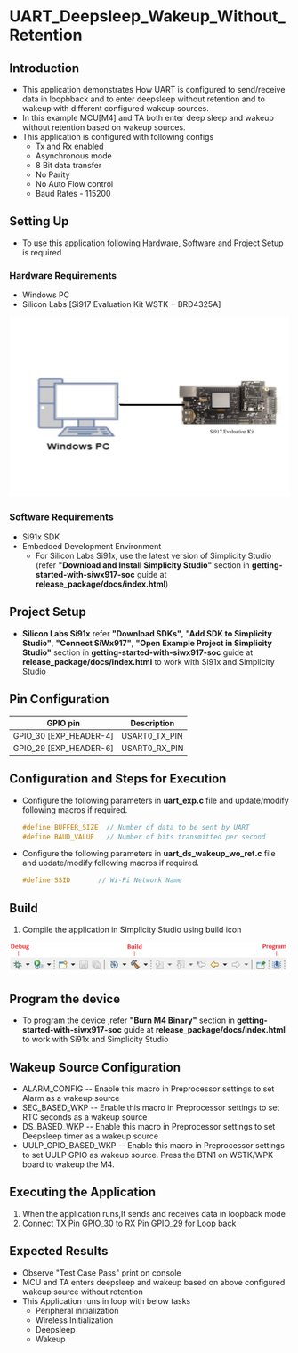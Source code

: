 # UART_Deepsleep_Wakeup_Without_Retention

## Introduction 
- This application demonstrates How UART is configured to send/receive data in loopbback and to enter deepsleep without retention and to wakeup with different configured wakeup sources.
- In this example MCU[M4] and TA both enter deep sleep and wakeup without retention based on wakeup sources.
- This application is configured with following configs
  - Tx and Rx enabled
  - Asynchronous mode
  - 8 Bit data transfer
  - No Parity
  - No Auto Flow control
  - Baud Rates - 115200
  
## Setting Up 
- To use this application following Hardware, Software and Project Setup is required

### Hardware Requirements
  - Windows PC 
  - Silicon Labs [Si917 Evaluation Kit WSTK + BRD4325A]
  
![Figure: Introduction](resources/readme/image506a.png)

### Software Requirements
  - Si91x SDK
  - Embedded Development Environment
    - For Silicon Labs Si91x, use the latest version of Simplicity Studio (refer **"Download and Install Simplicity Studio"** section in **getting-started-with-siwx917-soc** guide at **release_package/docs/index.html**)
   

## Project Setup
- **Silicon Labs Si91x** refer **"Download SDKs"**, **"Add SDK to Simplicity Studio"**, **"Connect SiWx917"**, **"Open Example Project in Simplicity Studio"** section in **getting-started-with-siwx917-soc** guide at **release_package/docs/index.html** to work with Si91x and Simplicity Studio

## Pin Configuration
|GPIO pin  | Description|
|--- | --- |
|GPIO_30 [EXP_HEADER-4]|USART0_TX_PIN |
|GPIO_29 [EXP_HEADER-6]|USART0_RX_PIN |

## Configuration and Steps for Execution

- Configure the following parameters in **uart_exp.c** file and update/modify following macros if required. 
   ```C
   #define BUFFER_SIZE  // Number of data to be sent by UART
   #define BAUD_VALUE   // Number of bits transmitted per second
   ``` 

- Configure the following parameters in **uart_ds_wakeup_wo_ret.c** file and update/modify following macros if required. 
   ```C
   #define SSID       // Wi-Fi Network Name
  ``` 


## Build
1. Compile the application in Simplicity Studio using build icon

![Figure: Build run and Debug](resources/readme/image506c.png)

## Program the device
- To program the device ,refer **"Burn M4 Binary"** section in **getting-started-with-siwx917-soc** guide at **release_package/docs/index.html** to work with Si91x and Simplicity Studio


## Wakeup Source Configuration
- ALARM_CONFIG        -- Enable this macro in Preprocessor settings to set Alarm as a wakeup source 
- SEC_BASED_WKP 	  -- Enable this macro in Preprocessor settings to set RTC seconds as a wakeup source 
- DS_BASED_WKP        -- Enable this macro in Preprocessor settings to set Deepsleep timer as a wakeup source 
- UULP_GPIO_BASED_WKP -- Enable this macro in Preprocessor settings to set UULP GPIO as wakeup source. Press the BTN1 on WSTK/WPK board to wakeup the M4.

## Executing the Application
1. When the application runs,It sends and receives data in loopback mode
2. Connect TX Pin GPIO_30 to RX Pin GPIO_29 for Loop back

## Expected Results 
-  Observe "Test Case Pass" print on console 
 - MCU and TA enters deepsleep and wakeup based on above configured wakeup source without retention
 - This Application runs in loop with below tasks
    - Peripheral initialization 
    - Wireless Initialization
	- Deepsleep
	- Wakeup 
 